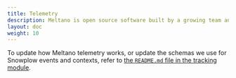 ```yaml
---
title: Telemetry
description: Meltano is open source software built by a growing team and a community of contributors.
layout: doc
weight: 10
---
```


To update how Meltano telemetry works, or update the schemas we use for Snowplow events and contexts, refer to [the `README.md` file in the tracking module](https://github.com/meltano/meltano/blob/main/src/meltano/core/tracking/README.md).
